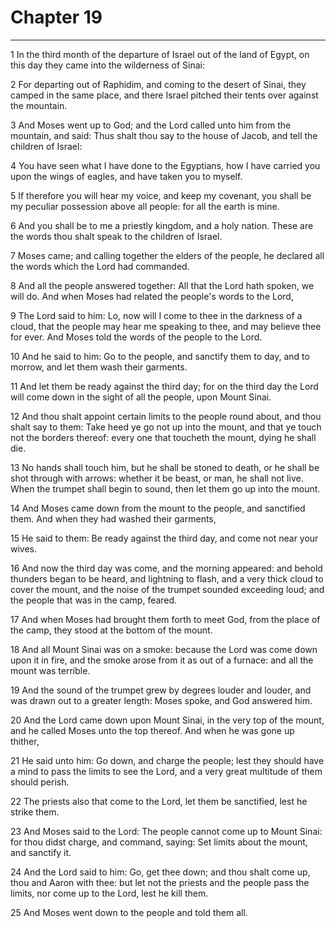 # Chapter 19

***

1 In the third month of the departure of Israel out of the land of Egypt, on this day they came into the wilderness of Sinai:

2 For departing out of Raphidim, and coming to the desert of Sinai, they camped in the same place, and there Israel pitched their tents over against the mountain.

3 And Moses went up to God; and the Lord called unto him from the mountain, and said: Thus shalt thou say to the house of Jacob, and tell the children of Israel:

4 You have seen what I have done to the Egyptians, how I have carried you upon the wings of eagles, and have taken you to myself.

5 If therefore you will hear my voice, and keep my covenant, you shall be my peculiar possession above all people: for all the earth is mine.

6 And you shall be to me a priestly kingdom, and a holy nation. These are the words thou shalt speak to the children of Israel.

7 Moses came; and calling together the elders of the people, he declared all the words which the Lord had commanded.

8 And all the people answered together: All that the Lord hath spoken, we will do. And when Moses had related the people's words to the Lord,

9 The Lord said to him: Lo, now will I come to thee in the darkness of a cloud, that the people may hear me speaking to thee, and may believe thee for ever. And Moses told the words of the people to the Lord.

10 And he said to him: Go to the people, and sanctify them to day, and to morrow, and let them wash their garments.

11 And let them be ready against the third day; for on the third day the Lord will come down in the sight of all the people, upon Mount Sinai.

12 And thou shalt appoint certain limits to the people round about, and thou shalt say to them: Take heed ye go not up into the mount, and that ye touch not the borders thereof: every one that toucheth the mount, dying he shall die.

13 No hands shall touch him, but he shall be stoned to death, or he shall be shot through with arrows: whether it be beast, or man, he shall not live. When the trumpet shall begin to sound, then let them go up into the mount.

14 And Moses came down from the mount to the people, and sanctified them. And when they had washed their garments,

15 He said to them: Be ready against the third day, and come not near your wives.

16 And now the third day was come, and the morning appeared: and behold thunders began to be heard, and lightning to flash, and a very thick cloud to cover the mount, and the noise of the trumpet sounded exceeding loud; and the people that was in the camp, feared.

17 And when Moses had brought them forth to meet God, from the place of the camp, they stood at the bottom of the mount.

18 And all Mount Sinai was on a smoke: because the Lord was come down upon it in fire, and the smoke arose from it as out of a furnace: and all the mount was terrible.

19 And the sound of the trumpet grew by degrees louder and louder, and was drawn out to a greater length: Moses spoke, and God answered him.

20 And the Lord came down upon Mount Sinai, in the very top of the mount, and he called Moses unto the top thereof. And when he was gone up thither,

21 He said unto him: Go down, and charge the people; lest they should have a mind to pass the limits to see the Lord, and a very great multitude of them should perish.

22 The priests also that come to the Lord, let them be sanctified, lest he strike them.

23 And Moses said to the Lord: The people cannot come up to Mount Sinai: for thou didst charge, and command, saying: Set limits about the mount, and sanctify it.

24 And the Lord said to him: Go, get thee down; and thou shalt come up, thou and Aaron with thee: but let not the priests and the people pass the limits, nor come up to the Lord, lest he kill them.

25 And Moses went down to the people and told them all.

